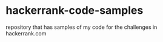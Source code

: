 # hackerrank-code-samples
repository that has samples of my code for the challenges in hackerrank.com
